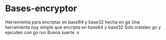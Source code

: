 # Bases-encryptor
Herramienta para encriptar en base64 y base32 hecha en go
Una herramienta nuy simple que encripta en base64 y base32 
Solo instalen go y ejecuten con go run <archivo>
Buena suerte :v
